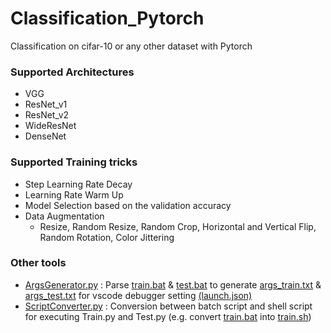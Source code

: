 # Classification_Pytorch
Classification on cifar-10 or any other dataset with Pytorch

### Supported Architectures
- VGG
- ResNet_v1
- ResNet_v2
- WideResNet
- DenseNet

### Supported Training tricks
- Step Learning Rate Decay
- Learning Rate Warm Up
- Model Selection based on the validation accuracy
- Data Augmentation
    - Resize, Random Resize, Random Crop, Horizontal and Vertical Flip, Random Rotation, Color Jittering


### Other tools
- [ArgsGenerator.py](https://github.com/b10071007/Classification_Pytorch/blob/master/tools/ArgsGenerator.py) : Parse [train.bat](https://github.com/b10071007/Classification_Pytorch/blob/master/sample/train.bat) & [test.bat](https://github.com/b10071007/Classification_Pytorch/blob/master/sample/test.bat) to generate [args_train.txt](https://github.com/b10071007/Classification_Pytorch/blob/master/.vscode/args_train.txt) & [args_test.txt](https://github.com/b10071007/Classification_Pytorch/blob/master/.vscode/args_test.txt) for vscode debugger setting [(launch.json)](https://github.com/b10071007/Classification_Pytorch/blob/master/.vscode/launch.json)
- [ScriptConverter.py](https://github.com/b10071007/Classification_Pytorch/blob/master/tools/ScriptConverter.py) : Conversion between batch script and shell script for executing Train.py and Test.py (e.g. convert [train.bat](https://github.com/b10071007/Classification_Pytorch/blob/master/sample/train.bat) into [train.sh](https://github.com/b10071007/Classification_Pytorch/blob/master/sample/train.sh))

